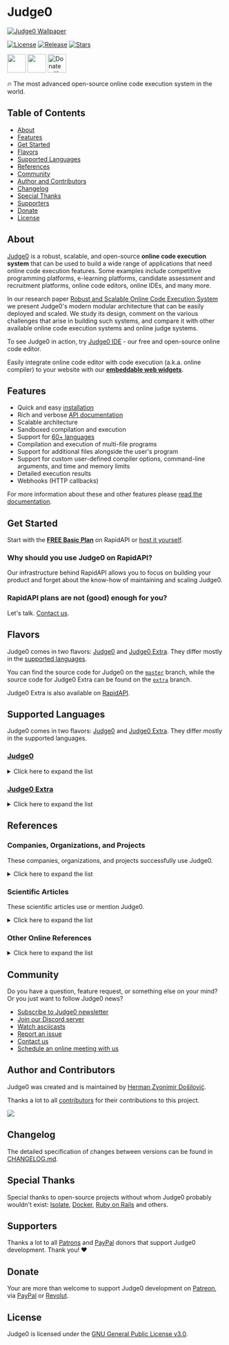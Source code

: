 # Judge0

[![Judge0 Wallpaper](https://minio.judge0.com/public/web/image.png)](https://ce.judge0.com)

[![License](https://img.shields.io/github/license/judge0/judge0?color=2185d0&style=flat-square)](LICENSE)
[![Release](https://img.shields.io/github/v/release/judge0/judge0?color=2185d0&style=flat-square)](https://github.com/judge0/judge0/releases)
[![Stars](https://img.shields.io/github/stars/judge0/judge0?color=2185d0&style=flat-square)](https://github.com/judge0/judge0/stargazers)

<a href="https://www.producthunt.com/posts/judge0-ide" target="_blank"><img src="https://api.producthunt.com/widgets/embed-image/v1/featured.svg?post_id=179885&theme=light" alt="" height="43px" /></a>
<a href="https://patreon.com/hermanzdosilovic" target="_blank"><img src="https://c5.patreon.com/external/logo/become_a_patron_button@2x.png" alt="" height="43px" /></a>
<a href="https://paypal.me/hermanzdosilovic" target="_blank"><img src="https://www.paypalobjects.com/en_US/i/btn/btn_donateCC_LG.gif" alt="Donate with PayPal" height="43px" /></a>

🔥 The most advanced open-source online code execution system in the world.

## Table of Contents
* [About](#about)
* [Features](#features)
* [Get Started](#get-started)
* [Flavors](#flavors)
* [Supported Languages](#supported-languages)
* [References](#references)
* [Community](#community)
* [Author and Contributors](#author-and-contributors)
* [Changelog](#changelog)
* [Special Thanks](#special-thanks)
* [Supporters](#supporters)
* [Donate](#donate)
* [License](#license)

## About
[Judge0](https://ce.judge0.com) is a robust, scalable, and open-source **online code execution system** that can be used to build a wide range of applications that need online code execution features. Some examples include competitive programming platforms, e-learning platforms, candidate assessment and recruitment platforms, online code editors, online IDEs, and many more.

In our research paper [Robust and Scalable Online Code Execution System](https://paper.judge0.com) we present Judge0's modern modular architecture that can be easily deployed and scaled. We study its design, comment on the various challenges that arise in building such systems, and compare it with other available online code execution systems and online judge systems.

To see Judge0 in action, try [Judge0 IDE](https://ide.judge0.com) - our free and open-source online code editor.

Easily integrate online code editor with code execution (a.k.a. online compiler) to your website with our [**embeddable web widgets**](https://judge0.com/#judge0-widgets).

## Features
- Quick and easy [installation](#get-started)
- Rich and verbose [API documentation](https://ce.judge0.com)
- Scalable architecture
- Sandboxed compilation and execution
- Support for [60+ languages](#supported-languages)
- Compilation and execution of multi-file programs
- Support for additional files alongside the user's program
- Support for custom user-defined compiler options, command-line arguments, and time and memory limits
- Detailed execution results
- Webhooks (HTTP callbacks)

For more information about these and other features please [read the documentation](https://ce.judge0.com).

## Get Started
Start with the [**FREE Basic Plan**](https://judge0.com/ce) on RapidAPI or [host it yourself](CHANGELOG.md#deployment-procedure).

### Why should you use Judge0 on RapidAPI?
Our infrastructure behind RapidAPI allows you to focus on building your product and forget about the know-how of maintaining and scaling Judge0.

### RapidAPI plans are not (good) enough for you?
Let's talk. [Contact us](mailto:contact@judge0.com).

## Flavors
Judge0 comes in two flavors: [Judge0](https://judge0.com/ce) and [Judge0 Extra](https://judge0.com/extra-ce). They differ mostly in the [supported languages](#supported-languages).

You can find the source code for Judge0 on the [`master`](https://github.com/judge0/judge0/tree/master) branch, while the source code for Judge0 Extra can be found on the [`extra`](https://github.com/judge0/judge0/tree/extra) branch.

Judge0 Extra is also available on [RapidAPI](https://judge0.com/extra-ce).

## Supported Languages
Judge0 comes in two flavors: [Judge0](https://judge0.com/ce) and [Judge0 Extra](https://judge0.com/extra-ce). They differ mostly in the supported languages.

### [Judge0](https://judge0.com/ce)
<details><summary>Click here to expand the list</summary>
<table>
<thead>
<tr>
<th style="text-align:center">#</th>
<th style="text-align:center">Name</th>
</tr>
</thead>
<tbody>
<tr>
<td style="text-align:center">1</td>
<td style="text-align:center">Assembly (NASM 2.14.02)</td>
</tr>
<tr>
<td style="text-align:center">2</td>
<td style="text-align:center">Bash (5.0.0)</td>
</tr>
<tr>
<td style="text-align:center">3</td>
<td style="text-align:center">Basic (FBC 1.07.1)</td>
</tr>
<tr>
<td style="text-align:center">4</td>
<td style="text-align:center">C (Clang 7.0.1)</td>
</tr>
<tr>
<td style="text-align:center">5</td>
<td style="text-align:center">C (GCC 7.4.0)</td>
</tr>
<tr>
<td style="text-align:center">6</td>
<td style="text-align:center">C (GCC 8.3.0)</td>
</tr>
<tr>
<td style="text-align:center">7</td>
<td style="text-align:center">C (GCC 9.2.0)</td>
</tr>
<tr>
<td style="text-align:center">8</td>
<td style="text-align:center">C# (Mono 6.6.0.161)</td>
</tr>
<tr>
<td style="text-align:center">9</td>
<td style="text-align:center">C++ (Clang 7.0.1)</td>
</tr>
<tr>
<td style="text-align:center">10</td>
<td style="text-align:center">C++ (GCC 7.4.0)</td>
</tr>
<tr>
<td style="text-align:center">11</td>
<td style="text-align:center">C++ (GCC 8.3.0)</td>
</tr>
<tr>
<td style="text-align:center">12</td>
<td style="text-align:center">C++ (GCC 9.2.0)</td>
</tr>
<tr>
<td style="text-align:center">13</td>
<td style="text-align:center">Clojure (1.10.1)</td>
</tr>
<tr>
<td style="text-align:center">14</td>
<td style="text-align:center">COBOL (GnuCOBOL 2.2)</td>
</tr>
<tr>
<td style="text-align:center">15</td>
<td style="text-align:center">Common Lisp (SBCL 2.0.0)</td>
</tr>
<tr>
<td style="text-align:center">16</td>
<td style="text-align:center">D (DMD 2.089.1)</td>
</tr>
<tr>
<td style="text-align:center">17</td>
<td style="text-align:center">Elixir (1.9.4)</td>
</tr>
<tr>
<td style="text-align:center">18</td>
<td style="text-align:center">Erlang (OTP 22.2)</td>
</tr>
<tr>
<td style="text-align:center">19</td>
<td style="text-align:center">Executable</td>
</tr>
<tr>
<td style="text-align:center">20</td>
<td style="text-align:center">F# (.NET Core SDK 3.1.202)</td>
</tr>
<tr>
<td style="text-align:center">21</td>
<td style="text-align:center">Fortran (GFortran 9.2.0)</td>
</tr>
<tr>
<td style="text-align:center">22</td>
<td style="text-align:center">Go (1.13.5)</td>
</tr>
<tr>
<td style="text-align:center">23</td>
<td style="text-align:center">Groovy (3.0.3)</td>
</tr>
<tr>
<td style="text-align:center">24</td>
<td style="text-align:center">Haskell (GHC 8.8.1)</td>
</tr>
<tr>
<td style="text-align:center">25</td>
<td style="text-align:center">Java (OpenJDK 13.0.1)</td>
</tr>
<tr>
<td style="text-align:center">26</td>
<td style="text-align:center">JavaScript (Node.js 12.14.0)</td>
</tr>
<tr>
<td style="text-align:center">27</td>
<td style="text-align:center">Kotlin (1.3.70)</td>
</tr>
<tr>
<td style="text-align:center">28</td>
<td style="text-align:center">Lua (5.3.5)</td>
</tr>
<tr>
<td style="text-align:center">29</td>
<td style="text-align:center">Objective-C (Clang 7.0.1)</td>
</tr>
<tr>
<td style="text-align:center">30</td>
<td style="text-align:center">OCaml (4.09.0)</td>
</tr>
<tr>
<td style="text-align:center">31</td>
<td style="text-align:center">Octave (5.1.0)</td>
</tr>
<tr>
<td style="text-align:center">32</td>
<td style="text-align:center">Pascal (FPC 3.0.4)</td>
</tr>
<tr>
<td style="text-align:center">33</td>
<td style="text-align:center">Perl (5.28.1)</td>
</tr>
<tr>
<td style="text-align:center">34</td>
<td style="text-align:center">PHP (7.4.1)</td>
</tr>
<tr>
<td style="text-align:center">35</td>
<td style="text-align:center">Plain Text</td>
</tr>
<tr>
<td style="text-align:center">36</td>
<td style="text-align:center">Prolog (GNU Prolog 1.4.5)</td>
</tr>
<tr>
<td style="text-align:center">37</td>
<td style="text-align:center">Python (2.7.17)</td>
</tr>
<tr>
<td style="text-align:center">38</td>
<td style="text-align:center">Python (3.8.1)</td>
</tr>
<tr>
<td style="text-align:center">39</td>
<td style="text-align:center">R (4.0.0)</td>
</tr>
<tr>
<td style="text-align:center">40</td>
<td style="text-align:center">Ruby (2.7.0)</td>
</tr>
<tr>
<td style="text-align:center">41</td>
<td style="text-align:center">Rust (1.40.0)</td>
</tr>
<tr>
<td style="text-align:center">42</td>
<td style="text-align:center">Scala (2.13.2)</td>
</tr>
<tr>
<td style="text-align:center">43</td>
<td style="text-align:center">SQL (SQLite 3.27.2)</td>
</tr>
<tr>
<td style="text-align:center">44</td>
<td style="text-align:center">Swift (5.2.3)</td>
</tr>
<tr>
<td style="text-align:center">45</td>
<td style="text-align:center">TypeScript (3.7.4)</td>
</tr>
<tr>
<td style="text-align:center">46</td>
<td style="text-align:center">Visual Basic<span>.</span>Net (vbnc 0.0.0.5943)</td>
</tr>
</tbody>
</table>
</details>

### [Judge0 Extra](https://judge0.com/extra-ce)
<details><summary>Click here to expand the list</summary>
<table>
<thead>
<tr>
<th style="text-align:center">#</th>
<th style="text-align:center">Name</th>
</tr>
</thead>
<tbody>
<tr>
<td style="text-align:center">1</td>
<td style="text-align:center">Bosque (latest)</td>
</tr>
<tr>
<td style="text-align:center">2</td>
<td style="text-align:center">C (Clang 10.0.1)</td>
</tr>
<tr>
<td style="text-align:center">3</td>
<td style="text-align:center">C (Clang 9.0.1)</td>
</tr>
<tr>
<td style="text-align:center">4</td>
<td style="text-align:center">C# (.NET Core SDK 3.1.302)</td>
</tr>
<tr>
<td style="text-align:center">5</td>
<td style="text-align:center">C# (Mono 6.10.0.104)</td>
</tr>
<tr>
<td style="text-align:center">6</td>
<td style="text-align:center">C# Test (.NET Core SDK 3.1.302, NUnit 3.12.0)</td>
</tr>
<tr>
<td style="text-align:center">7</td>
<td style="text-align:center">C++ (Clang 10.0.1)</td>
</tr>
<tr>
<td style="text-align:center">8</td>
<td style="text-align:center">C++ (Clang 9.0.1)</td>
</tr>
<tr>
<td style="text-align:center">9</td>
<td style="text-align:center">C++ Test (Clang 10.0.1, Google Test 1.8.1)</td>
</tr>
<tr>
<td style="text-align:center">10</td>
<td style="text-align:center">C++ Test (GCC 8.4.0, Google Test 1.8.1)</td>
</tr>
<tr>
<td style="text-align:center">11</td>
<td style="text-align:center">C3 (latest)</td>
</tr>
<tr>
<td style="text-align:center">12</td>
<td style="text-align:center">F# (.NET Core SDK 3.1.302)</td>
</tr>
<tr>
<td style="text-align:center">13</td>
<td style="text-align:center">Java (OpenJDK 14.0.1)</td>
</tr>
<tr>
<td style="text-align:center">14</td>
<td style="text-align:center">Java Test (OpenJDK 14.0.1, JUnit Platform Console Standalone 1.6.2)</td>
</tr>
<tr>
<td style="text-align:center">15</td>
<td style="text-align:center">MPI (OpenRTE 3.1.3) with C (GCC 8.4.0)</td>
</tr>
<tr>
<td style="text-align:center">16</td>
<td style="text-align:center">MPI (OpenRTE 3.1.3) with C++ (GCC 8.4.0)</td>
</tr>
<tr>
<td style="text-align:center">17</td>
<td style="text-align:center">MPI (OpenRTE 3.1.3) with Python (3.7.7)</td>
</tr>
<tr>
<td style="text-align:center">18</td>
<td style="text-align:center">Nim (stable)</td>
</tr>
<tr>
<td style="text-align:center">19</td>
<td style="text-align:center">Python for ML (3.7.7)</td>
</tr>
<tr>
<td style="text-align:center">20</td>
<td style="text-align:center">Visual Basic<span>.</span>Net (vbnc 0.0.0.5943)</td>
</tr>
</tbody>
</table>
</details>

## References

### Companies, Organizations, and Projects
These companies, organizations, and projects successfully use Judge0.

<details><summary>Click here to expand the list</summary>
<ul>
<li><a href="https://adzetech.com">Adzetech</a></li>
<li><a href="https://algodaily.com">AlgoDaily</a></li>
<li><a href="http://algoladder.com">AlgoLadder</a></li>
<li><a href="https://www.asktohow.com">Ask To How</a></li>
<li><a href="https://www.brillianthire.io">Brilliant Hire</a></li>
<li><a href="https://code.in">CODE.IN</a></li>
<li><a href="https://play.google.com/store/apps/details?id=com.codefox.code_compiler_lite">Code Compiler Lite</a> - online mobile code compiler for Android</li>
<li><a href="https://code4you.org">Code4You</a></li>
<li><a href="https://www.codechum.com">CodeChum</a></li>
<li><a href="https://github.com/appsicle/CodeClimbers">CodeClimbers</a></li>
<li><a href="https://codeforum.org">Code Forum</a></li>
<li><a href="https://codeinn.org">CodeInn</a></li>
<li><a href="https://github.com/KamandPrompt/CodeManiacs">CodeManiacs</a> - an online judge for <a href="http://www.iitmandi.ac.in">IIT Mandi</a></li>
<li><a href="https://github.com/codeclassroom/CodeRunner">CodeRunner</a></li>
<li><a href="http://codesites.in">Codesites</a></li>
<li><a href="https://codify.herokuapp.com">Codify</a></li>
<li><a href="https://www.dev-coach.com">DevCoach</a></li>
<li><a href="http://www.duvlab.website">Dilla University</a></li>
<li><a href="https://www.filtered.ai">Filtered</a></li>
<li><a href="http://www.geekcoders.co.in">GeekCoders</a></li>
<li><a href="https://www.uni-goettingen.de">Georg-August University of Göttingen</a></li>
<li><a href="https://gomycode.co">GoMyCode</a></li>
<li><a href="https://www.hackademy.mx">Hackademy</a></li>
<li><a href="https://github.com/YashKumarVerma/rc-heimdall">Heimdall</a></li>
<li><a href="http://www.iitmandi.ac.in">Indian Institute of Technology Mandi</a></li>
<li><a href="https://instacks.in">Instacks</a></li>
<li><a href="https://www.iare.ac.in">Institute of Aeronautical Engineering</a></li>
<li><a href="https://interviewsandbox.com">Interview Sandbox</a></li>
<li><a href="https://github.com/bloodnighttw/JavaJudge0Api">JavaJudge0Api</a> - a Java library for interacting with Judge0</li>
<li><a href="http://en.chamcode.net">Judge Code Online</a></li>
<li><a href="https://www.kpriet.ac.in">KPR Institute of Engineering and Technology</a></li>
<li><a href="http://www.kodkarate.in">KodKarate</a> - an open-source IDE</li>
<li><a href="https://www.kodnest.com">KodNest</a></li>
<li><a href="https://github.com/MartyMiniac/Autorun">MartyMiniac/Autorun</a></li>
<li><a href="https://myedukit.com/coders/online-compiler">MyEduKit</a></li>
<li><a href="http://newscad.com">NewsCad</a></li>
<li><a href="https://www.newtonschool.co">Newton School</a></li>
<li><a href="https://picode.now.sh">Picode</a> - an online code playground</li>
<li><a href="https://github.com/Pravinkanna/codeaholic">Pravinkanna/codeaholic</a></li>
<li><a href="https://prepfortech.in">PrepForTech</a></li>
<li><a href="https://reva.edu.in">REVA University</a></li>
<li><a href="https://softcodeon.com">Soft CodeOn</a></li>
<li><a href="https://sparkdatabox.com">SparkDatabox</a></li>
<li><a href="https://github.com/StardustDL/StarOJ">StarOJ</a> - An online judge platform based on Judge0</li>
<li><a href="https://github.com/StardustDL/judge0-dotnet">StardustDL/judge0-dotnet</a> - Client SDK for Judge0</li>
<li><a href="https://stemalica.com">Stemalica</a></li>
<li><a href="https://studyfied.com">Studyfied</a></li>
<li><a href="https://techiedelight.com">Techie Delight</a></li>
<li><a href="https://www.thinkexam.com">Think exam</a></li>
<li><a href="https://www.thinkingbell.com">ThinkingBell</a></li>
<li><a href="https://www.fer.unizg.hr/en">University of Zagreb, Faculty of Electrical Engineering and Computing</a></li>
<li><a href="https://apps.apple.com/US/app/id1512938504">VS Code App</a> - lightweight universal IDE for iOS / iPadOS with full iCloud Drive support</li>
<li><a href="https://xiith.com">Xiith</a></li>
<li><a href="https://github.com/anu0912/online-code-editor">anu0912/online-code-editor</a></li>
<li><a href="https://github.com/TopRoupi/judge0-gem">judge0-gem</a> - Ruby Gem for interacting with Judge0</li>
<li><a href="https://github.com/saikatharryc/judge0_helm">judge0_helm</a> - Helm Chart for Judge0</li>
<li><a href="https://github.com/vCra/judge0api">judge0api</a> - Python library for interacting with Judge0</li>
<li><a href="https://github.com/muzam1l/ide">muzam1l/ide</a></li>
<li><a href="https://ngrader.herokuapp.com">nGrader</a></li>
<li><a href="http://primat.org">primat.org</a></li>
<li><a href="https://github.com/tracyliu1220/Mini-OJ">tracyliu1220/Mini-OJ</a></li>
<li><a href="https://www.udebugtool.com">uDebug Tool</a></li>
<li><a href="http://wkspace.herokuapp.com">wkspace</a></li>
<li><a href="https://www.yocode.in">yoCode</a></li>
<li><a href="https://zbirka.online">Zbirka Online</a></li>
</ul>
</details>

### Scientific Articles
These scientific articles use or mention Judge0.

<details><summary>Click here to expand the list</summary>
<ul>
<li><a href="https://dl.acm.org/doi/10.1145/3328778.3372610">A Game-Changing Instructor Tool to Reinforce Coding Concepts</a></li>
<li><a href="https://ieeexplore.ieee.org/document/9079865">Building a Comprehensive Automated Programming Assessment System</a></li>
<li><a href="https://link.springer.com/chapter/10.1007/978-981-15-3607-6_5">Voice-Enabled Intelligent IDE in Cloud</a></li>
</ul>
</details>

### Other Online References
<details><summary>Click here to expand the list</summary>
<ul>
<li><a href="https://tianpan.co/notes/243-designing-online-judge-or-leetcode">Designing Online Judge or Leetcode</a></li>
<li><a href="https://medium.com/@akashgp09/make-your-own-online-compiler-in-react-%EF%B8%8F-b06bc29dd202">Make your own online compiler in React</a></li>
<li><a href="https://youtu.be/mq18_oSNkHE?t=966">Programski jezik Go - FER 2019./2020. - Prvo predavanje</a></li>
<li><a href="https://www.fer.unizg.hr/novosti?@=2qzoy#">Sudjelovanje FER-a na Smotri Sveučilišta 2019.</a></li>
<li><a href="https://www.fer.unizg.hr/novosti?@=2r0st#">Svečana 672. sjednica Fakultetskog vijeća FER-a</a></li>
<li><a href="https://usaco.guide/general/running-code-online">USACO Guide - Running Code Online</a></li>
<li><a href="https://repozitorij.fer.unizg.hr/en/islandora/object/fer%3A3607">Web application for authoring and sharing code snippets in different programming languages
</a></li>
<li><a href="https://medium.com/javarevisited/lets-deploy-our-online-code-executor-in-google-cloud-e76a9fabac57">Let’s Deploy our Online Code Executor in Google Cloud</a></li>
<li><a href="https://levelup.gitconnected.com/lets-develop-an-online-code-editor-compiler-like-hackerrank-c433d8db060d">Let’s Develop an Online Code Editor & Compiler like HackerRank</a></li>
<li><a href="https://medium.com/javascript-in-plain-english/lets-develop-an-online-code-editor-compiler-like-hackerrank-702881803eee">Let’s Develop An Online Code Editor/Compiler Like HackerRank</a></li>
</ul>
</details>

## Community
Do you have a question, feature request, or something else on your mind? Or you just want to follow Judge0 news?

* [Subscribe to Judge0 newsletter](https://subscribe.judge0.com)
* [Join our Discord server](https://discord.gg/GRc3v6n)
* [Watch asciicasts](https://asciinema.org/~hermanzdosilovic)
* [Report an issue](https://github.com/judge0/judge0/issues/new)
* [Contact us](mailto:contact@judge0.com)
* [Schedule an online meeting with us](https://judge0.appointlet.com)

## Author and Contributors
Judge0 was created and is maintained by [Herman Zvonimir Došilović](https://github.com/hermanzdosilovic).

Thanks a lot to all [contributors](https://github.com/judge0/judge0/graphs/contributors) for their contributions to this project.

<a href="https://github.com/judge0/judge0/graphs/contributors">
  <img src="https://contributors-img.web.app/image?repo=judge0/judge0" />
</a>

## Changelog
The detailed specification of changes between versions can be found in [CHANGELOG.md](CHANGELOG.md).

## Special Thanks
Special thanks to open-source projects without whom Judge0 probably wouldn't exist: [Isolate](https://github.com/ioi/isolate), [Docker](https://github.com/docker), [Ruby on Rails](https://github.com/rails/rails) and others.

## Supporters
Thanks a lot to all [Patrons](https://www.patreon.com/hermanzdosilovic) and [PayPal](https://paypal.me/hermanzdosilovic) donors that support Judge0 development. Thank you! ♥

## Donate
Your are more than welcome to support Judge0 development on [Patreon](https://www.patreon.com/hermanzdosilovic), via [PayPal](https://paypal.me/hermanzdosilovic) or [Revolut](https://pay.revolut.com/profile/hermancy5).

## License
Judge0 is licensed under the [GNU General Public License v3.0](LICENSE).
